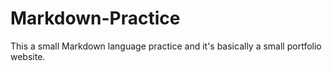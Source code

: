 # Markdown-Practice
This a small Markdown language practice and it's basically a small portfolio website.
